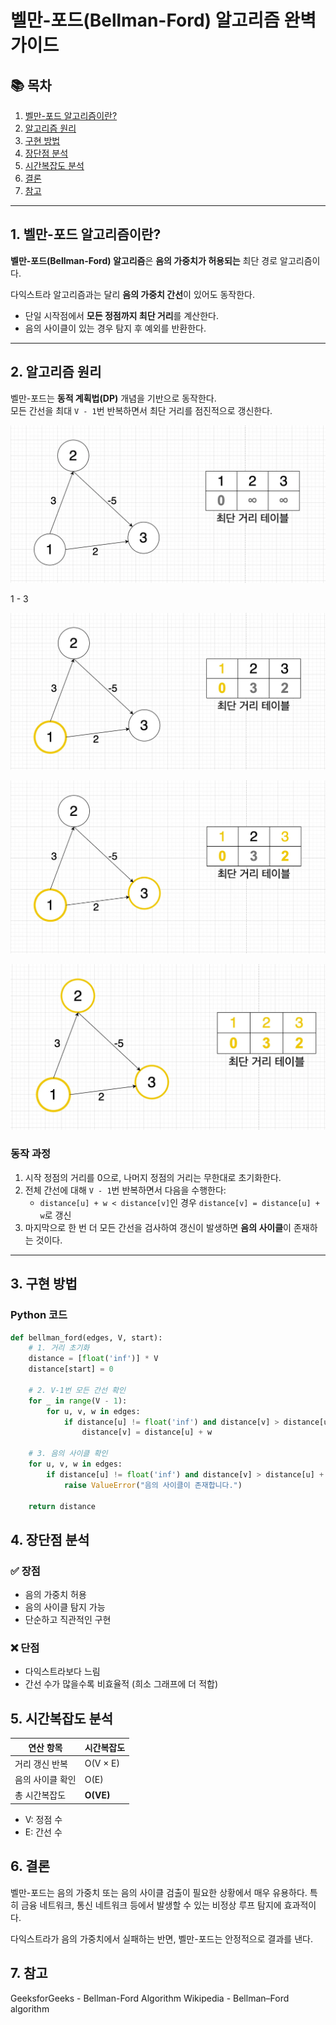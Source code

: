 # 벨만-포드(Bellman-Ford) 알고리즘 완벽 가이드

## 📚 목차

1. [벨만-포드 알고리즘이란?](#1-벨만-포드-알고리즘이란)
2. [알고리즘 원리](#2-알고리즘-원리)
3. [구현 방법](#3-구현-방법)
4. [장단점 분석](#4-장단점-분석)
5. [시간복잡도 분석](#5-시간복잡도-분석)
6. [결론](#6-결론)
7. [참고](#7-참고)

---

## 1. 벨만-포드 알고리즘이란?

**벨만-포드(Bellman-Ford) 알고리즘**은 **음의 가중치가 허용되는** 최단 경로 알고리즘이다.  

다익스트라 알고리즘과는 달리 **음의 가중치 간선**이 있어도 동작한다.

- 단일 시작점에서 **모든 정점까지 최단 거리**를 계산한다.
- 음의 사이클이 있는 경우 탐지 후 예외를 반환한다.

---

## 2. 알고리즘 원리

벨만-포드는 **동적 계획법(DP)** 개념을 기반으로 동작한다.  
모든 간선을 최대 `V - 1`번 반복하면서 최단 거리를 점진적으로 갱신한다.

![벨만-포드 동작 이미지 1](/assets/graph_algo/bellman_ford/image1.png)

1 - 3

![벨만-포드 동작 이미지 2](/assets/graph_algo/bellman_ford/image2.png)

![벨만-포드 동작 이미지 3](/assets/graph_algo/bellman_ford/image3.png)

![벨만-포드 동작 이미지 4](/assets/graph_algo/bellman_ford/image4.png)

### 동작 과정

1. 시작 정점의 거리를 0으로, 나머지 정점의 거리는 무한대로 초기화한다.
2. 전체 간선에 대해 `V - 1`번 반복하면서 다음을 수행한다:
    - `distance[u] + w < distance[v]`인 경우 `distance[v] = distance[u] + w`로 갱신
3. 마지막으로 한 번 더 모든 간선을 검사하여 갱신이 발생하면 **음의 사이클**이 존재하는 것이다.

---

## 3. 구현 방법

### Python 코드

```python
def bellman_ford(edges, V, start):
    # 1. 거리 초기화
    distance = [float('inf')] * V
    distance[start] = 0

    # 2. V-1번 모든 간선 확인
    for _ in range(V - 1):
        for u, v, w in edges:
            if distance[u] != float('inf') and distance[v] > distance[u] + w:
                distance[v] = distance[u] + w

    # 3. 음의 사이클 확인
    for u, v, w in edges:
        if distance[u] != float('inf') and distance[v] > distance[u] + w:
            raise ValueError("음의 사이클이 존재합니다.")

    return distance
```

## 4. 장단점 분석
### ✅ 장점
- 음의 가중치 허용
- 음의 사이클 탐지 가능
- 단순하고 직관적인 구현

### ❌ 단점
- 다익스트라보다 느림
- 간선 수가 많을수록 비효율적 (희소 그래프에 더 적합)

## 5. 시간복잡도 분석
| 연산 항목     | 시간복잡도     |
| --------- | --------- |
| 거리 갱신 반복  | O(V × E)  |
| 음의 사이클 확인 | O(E)      |
| 총 시간복잡도   | **O(VE)** |


- V: 정점 수
- E: 간선 수

## 6. 결론
벨만-포드는 음의 가중치 또는 음의 사이클 검출이 필요한 상황에서 매우 유용하다.
특히 금융 네트워크, 통신 네트워크 등에서 발생할 수 있는 비정상 루프 탐지에 효과적이다.

다익스트라가 음의 가중치에서 실패하는 반면, 벨만-포드는 안정적으로 결과를 낸다.

## 7. 참고
GeeksforGeeks - Bellman-Ford Algorithm
Wikipedia - Bellman–Ford algorithm